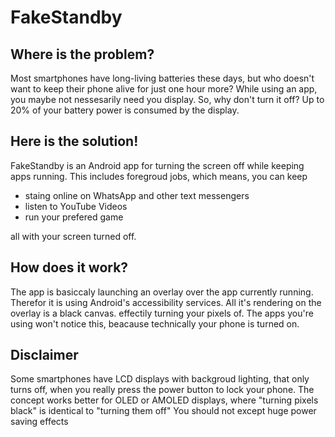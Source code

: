 # FakeStandby

## Where is the problem?

Most smartphones have long-living batteries these days, but who doesn't want to keep their phone alive for just one hour more?
While using an app, you maybe not nessesarily need you display. So, why don't turn it off? Up to 20% of your battery power
is consumed by the display.

## Here is the solution!

FakeStandby is an Android app for turning the screen off while keeping apps running. This includes foregroud jobs, which means, you can
keep

- staing online on WhatsApp and other text messengers
- listen to YouTube Videos
- run your prefered game

all with your screen turned off.

## How does it work?

The app is basiccaly launching an overlay over the app currently running. Therefor it is using Android's accessibility services. All it's rendering
on the overlay is a black canvas. effectily turning your pixels of. The apps you're using won't notice this, beacause technically your phone is turned on.

## Disclaimer

Some smartphones have LCD displays with backgroud lighting, that only turns off, when you really press the power button to lock your phone.
The concept works better for OLED or AMOLED displays, where "turning pixels black" is identical to "turning them off"
You should not except huge power saving effects 
